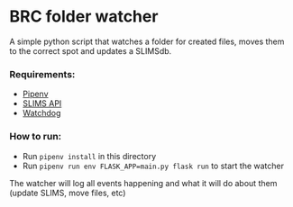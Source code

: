 # BRC folder watcher

A simple python script that watches a folder for created files, moves them to the correct spot and updates a SLIMSdb.

### Requirements:
- [Pipenv](https://github.com/pypa/pipenv)
- [SLIMS API](https://slims-python-api.readthedocs.io/en/latest/)
- [Watchdog](https://pypi.org/project/watchdog/)

### How to run:
- Run `pipenv install` in this directory
- Run `pipenv run env FLASK_APP=main.py flask run` to start the watcher

The watcher will log all events happening and what it will do about them (update SLIMS, move files, etc)